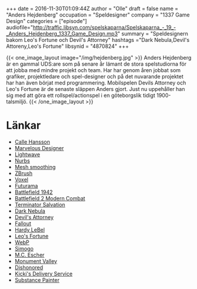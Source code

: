 +++
date = 2016-11-30T01:09:44Z
author = "Olle"
draft = false
name = "Anders Hejdenberg"
occupation = "Speldesigner"
company = "1337 Game Design"
categories = ["episode"]
audiofile="http://traffic.libsyn.com/spelskaparna/Spelskaparna_-_19_-_Anders_Hejdenberg_1337_Game_Design.mp3"
summary = "Speldesignern bakom Leo's Fortune och Devil's Attorney"
hashtags ="Dark Nebula,Devil's Attoreny,Leo's Fortune"
libsynid = "4870824"
+++


{{< one_image_layout image="/img/hejdenberg.jpg" >}}
Anders Hejdenberg är en gammal UDS:are som på senare år lämant de stora
spelstudiorna för att jobba med mindre projekt och team. Har har genom
åren jobbat som grafiker, projektledare och spel-designer och på det nuvarande
projektet har han även börjat med programmering. Mobilspelen Devils Attorney och Leo's
Fortune är de senaste släppen Anders gjort. Just nu uppehåller han sig
med att göra ett rollspel/actionspel i en göteborgslik tidigt 1900-talsmiljö.
{{< /one_image_layout >}}

# Länkar
* [Calle Hansson](https://open.spotify.com/artist/4KjJWWnpKikNIc2vtQNMky)
* [Marvelous Designer](http://www.marvelousdesigner.com/)
* [Lightwave](https://www.lightwave3d.com/)
* [Nurbs](https://en.wikipedia.org/wiki/Non-uniform_rational_B-spline)
* [Mesh smoothing](http://graphics.stanford.edu/courses/cs468-12-spring/LectureSlides/06_smoothing.pdf)
* [ZBrush](http://pixologic.com/)
* [Voxel](https://en.wikipedia.org/wiki/Voxel#/media/File:Ribo-Voxels.png)
* [Futurama](https://www.youtube.com/watch?v=x4vOco4w5yg)
* [Battlefield 1942](https://www.youtube.com/watch?v=Tb8PQXPOkCc)
* [Battlefield 2 Modern Combat](https://www.youtube.com/watch?v=ee7TEoTQ2hU)
* [Terminator Salvation](https://www.youtube.com/watch?v=UoP9mi-aa_A)
* [Dark Nebula](https://www.youtube.com/watch?v=-oTR_MO4k1Y)
* [Devil's Attorney](https://www.youtube.com/watch?v=9wriRfJGx0I)
* [Fallout](https://www.youtube.com/watch?v=OyJbSxpjrf8)
* [Hardy LeBel](https://en.wikipedia.org/wiki/Hardy_LeBel)
* [Leo's Fortune](http://www.leosfortune.com/)
* [WebP](https://en.wikipedia.org/wiki/WebP)
* [Simogo](http://simogo.com/)
* [M.C. Escher](http://www.mcescher.com/)
* [Monument Valley](http://www.monumentvalleygame.com/)
* [Dishonored](https://www.youtube.com/watch?v=VeIn3WjbVbw)
* [Kicki's Delivery Service](https://www.youtube.com/watch?v=4bG17OYs-GA&t=9s)
* [Substance Painter](https://www.allegorithmic.com/products/substance-painter)
